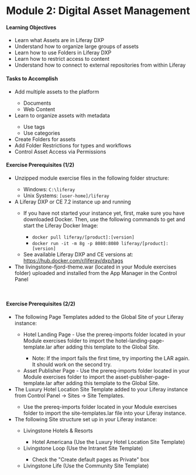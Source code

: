 # Module 2: Digital Asset Management

<div class="ahead">

<h4>Learning Objectives</h4>

<ul>
    <li>Learn what Assets are in Liferay DXP</li>
    <li>Understand how to organize large groups of assets</li>
    <li>Learn how to use Folders in Liferay DXP</li>
    <li>Learn how to restrict access to content</li>
    <li>Understand how to connect to external repositories from within Liferay</li>
</ul>

<h4>Tasks to Accomplish</h4>
<ul>
    <li>Add multiple assets to the platform</li>
    <ul>
        <li>Documents</li>
        <li>Web Content</li>
    </ul>
    <li>Learn to organize assets with metadata</li>
    <ul>
        <li>Use tags</li>
        <li>Use categories</li>
    </ul>
    <li>Create Folders for assets</li>
    <li>Add Folder Restrictions for types and workflows</li>
    <li>Control Asset Access via Permissions</li>
</ul>

<h4>Exercise Prerequisites (1/2)</h4>
<ul>
	<li>Unzipped module exercise files in the following folder structure:</li>
	<ul>	
		<li>Windows: <code>C:\liferay</code></li>
		<li>Unix Systems: <code>[user-home]/liferay</code></li>
	</ul>
	<li>A Liferay DXP or CE 7.2 instance up and running</li>
	    <ul>    
        <li>If you have not started your instance yet, first, make sure you have downloaded Docker. Then, use the following commands to get and start the Liferay Docker Image:</li>
        <ul>
            <li><code>docker pull liferay/[product]:[version]</code></li>
            <li><code>docker run -it -m 8g -p 8080:8080 liferay/[product]:[version]</code></li>
        </ul>
    <li> See available Liferay DXP and CE versions at: <a href="https://hub.docker.com/r/liferay/dxp/tags">https://hub.docker.com/r/liferay/dxp/tags</a>
    </ul>
    <li>The livingstone-fjord-theme.war (located in your Module exercises folder) uploaded and installed from the App Manager in the Control Panel</li>
</ul>
</div>

<br />

<div class="ahead">
<h4>Exercise Prerequisites (2/2)</h4>
<ul>
    <li>The following Page Templates added to the Global Site of your Liferay instance:</li>
    <ul>
        <li>Hotel Landing Page - Use the prereq-imports folder located in your Module exercises folder to import the hotel-landing-page-template.lar after adding this template to the Global Site.</li>
        <ul>
            <li>Note: If the import fails the first time, try importing the LAR again. It should work on the second try.</li>
        </ul>
        <li>Asset Publisher Page - Use the prereq-imports folder located in your Module exercises folder to import the asset-publisher-page-template.lar after adding this template to the Global Site.</li>
    </ul>
    <li>The Luxury Hotel Location Site Template added to your Liferay instance from Control Panel → Sites → Site Templates.</li>
    <ul>
        <li>Use the prereq-imports folder located in your Module exercises folder to import the site-templates.lar file into your Liferay instance.</li>
    </ul>
    <li>The following Site structure set up in your Liferay instance:</li>
    <ul>
        <li>Livingstone Hotels & Resorts</li>
        <ul>
            <li>Hotel Americana (Use the Luxury Hotel Location Site Template)</li>
        </ul>
        <li>Livingstone Loop (Use the Intranet Site Template)</li>
        <ul>
            <li>Check the "Create default pages as Private" box</li>
        </ul>
        <li>Livingstone Life (Use the Community Site Template)</li>
    </ul>
</ul>
</div>
